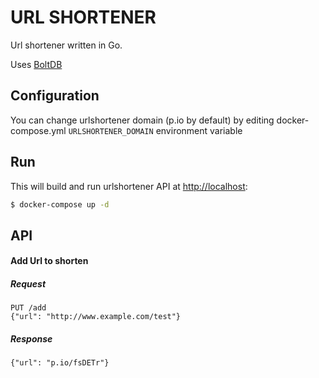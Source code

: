 URL SHORTENER
==============

Url shortener written in Go. 

Uses [BoltDB](https://github.com/boltdb/bolt)

## Configuration

You can change urlshortener domain (p.io by default) by editing docker-compose.yml `URLSHORTENER_DOMAIN` environment variable 


## Run

This will build and run urlshortener API at [http://localhost](http://localhost):
```bash
$ docker-compose up -d
```

## API
#### Add Url to shorten
##### Request
```
PUT /add
{"url": "http://www.example.com/test"}
```
##### Response
```
{"url": "p.io/fsDETr"}
```
